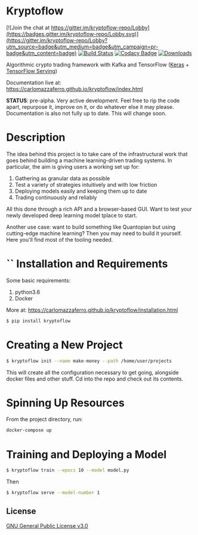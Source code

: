 Kryptoflow
==========

[![Join the chat at https://gitter.im/kryptoflow-repo/Lobby](https://badges.gitter.im/kryptoflow-repo/Lobby.svg)](https://gitter.im/kryptoflow-repo/Lobby?utm_source=badge&utm_medium=badge&utm_campaign=pr-badge&utm_content=badge)
[![Build Status](https://travis-ci.org/carlomazzaferro/kryptoflow.svg?branch=master)](https://travis-ci.org/carlomazzaferro/kryptoflow)
[![Codacy Badge](https://api.codacy.com/project/badge/Grade/16f53461ce4740899363141d52483e7f)](https://www.codacy.com/project/carlomazzaferro/kryptoflow-serving/dashboard?utm_source=github.com&amp;utm_medium=referral&amp;utm_content=kryptoflow/kryptoflow-serving&amp;utm_campaign=Badge_Grade_Dashboard)
[![Downloads](http://pepy.tech/badge/kryptoflow)](http://pepy.tech/project/kryptoflow)

Algorithmic crypto trading framework with Kafka and TensorFlow ([Keras](https://keras.io/) + [TensorFlow Serving](https://www.tensorflow.org/serving/))

Documentation live at: https://carlomazzaferro.github.io/kryptoflow/index.html

**STATUS**: pre-alpha. Very active development. Feel free to rip the code apart, repurpose it, improve on it, or
do whatever else it may please. Documentation is also not fully up to date. This will change soon.

Description
===========

The idea behind this project is to take care of the infrastructural work
that goes behind building a machine learning-driven trading systems. In particular, the aim is giving users
a working set up for:

1. Gathering as granular data as possible 
2. Test a variety of strategies intuitively and with low friction
3. Deploying models easily and keeping them up to date
4. Trading continuously and reliably


All this done through a rich API and a browser-based GUI. Want to test your newly developed deep learning model 
tplace to start. 

Another use case: want to build something like Quantopian but using cutting-edge machine learning? Then you
may need to build it yourself. Here you'll find most of the tooling needed. 

``
Installation and Requirements
=============================

Some basic requirements:

1. python3.6 
2. Docker 

More at: https://carlomazzaferro.github.io/kryptoflow/installation.html

```bash
$ pip install kryptoflow
```


Creating a New Project
======================

```bash
$ kryptoflow init --name make-money --path /home/user/projects
```

This will create all the configuration necessary to get going, alongside docker files and other stuff. Cd into the 
repo and check out its contents. 

Spinning Up Resources
=====================

From the project directory, run:

```bash
docker-compose up
```

Training and Deploying a Model
==============================

```bash
$ kryptoflow train --epocs 10 --model model.py
```

Then

```bash
$ kryptoflow serve --model-number 1
```


License
-------

[GNU General Public License v3.0](https://choosealicense.com/licenses/gpl-3.0/)



